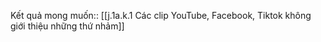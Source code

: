 Kết quả mong muốn:: [[j.1a.k.1 Các clip YouTube, Facebook, Tiktok không giới thiệu những thứ nhảm]]
